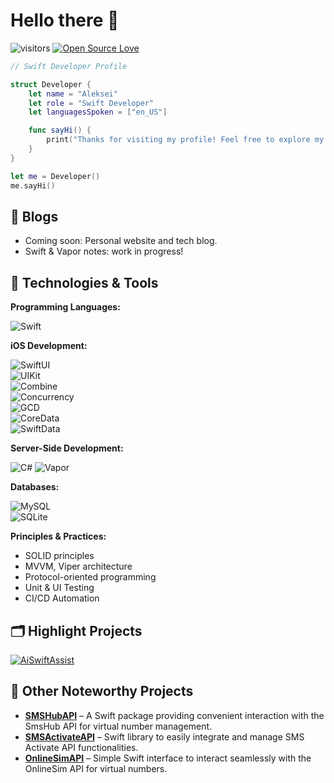 # Hello there 👋

![visitors](https://visitor-badge.laobi.icu/badge?page_id=aleksei-swift.dev)
[![Open Source Love](https://badges.frapsoft.com/os/v1/open-source.svg?v=102)](https://github.com/ellerbrock/open-source-badge/)

```swift
// Swift Developer Profile

struct Developer {
    let name = "Aleksei"
    let role = "Swift Developer"
    let languagesSpoken = ["en_US"]

    func sayHi() {
        print("Thanks for visiting my profile! Feel free to explore my Swift projects.")
    }
}

let me = Developer()
me.sayHi()
```
## 📝 Blogs

- Coming soon: Personal website and tech blog.
- Swift & Vapor notes: work in progress!

## 🔧 Technologies & Tools

**Programming Languages:**

![Swift](https://img.shields.io/badge/Swift-informational?style=flat&logo=swift&logoColor=white&color=FA7343)

**iOS Development:**

![SwiftUI](https://img.shields.io/badge/SwiftUI-informational?style=flat&logo=swift&logoColor=white&color=blue)  
![UIKit](https://img.shields.io/badge/UIKit-informational?style=flat&logo=uikit&logoColor=white&color=2396F3)  
![Combine](https://img.shields.io/badge/Combine-informational?style=flat&logo=swift&logoColor=white&color=red)  
![Concurrency](https://img.shields.io/badge/Swift_Concurrency-informational?style=flat&logo=swift&logoColor=white&color=orange)  
![GCD](https://img.shields.io/badge/GCD-informational?style=flat&logo=swift&logoColor=white&color=green)  
![CoreData](https://img.shields.io/badge/CoreData-informational?style=flat&logo=apple&logoColor=white&color=gray)  
![SwiftData](https://img.shields.io/badge/SwiftData-informational?style=flat&logo=swift&logoColor=white&color=red)

**Server-Side Development:**

![C#](https://img.shields.io/badge/C%23-informational?style=flat&logo=csharp&logoColor=white&color=239120)
![Vapor](https://img.shields.io/badge/Vapor-informational?style=flat&logo=vapor&logoColor=white&color=blueviolet)

**Databases:**

![MySQL](https://img.shields.io/badge/MySQL-informational?style=flat&logo=mysql&logoColor=white&color=4479A1)  
![SQLite](https://img.shields.io/badge/SQLite-informational?style=flat&logo=sqlite&logoColor=white&color=003B57)

**Principles & Practices:**

- SOLID principles
- MVVM, Viper architecture
- Protocol-oriented programming
- Unit & UI Testing
- CI/CD Automation

## 🗂️ Highlight Projects

<a href="https://github.com/DeveloperZelentsov/SwiftAssistant">
  <img align="center" src="https://github-readme-stats.vercel.app/api/pin/?username=DeveloperZelentsov&repo=SwiftAssistant&show_icons=true&line_height=27&title_color=6aa6f8&text_color=8a919a&icon_color=6aa6f8&bg_color=22272e" alt="AiSwiftAssist" />
</a>

## 📌 Other Noteworthy Projects

- [**SMSHubAPI**](https://github.com/DeveloperZelentsov/SMSHubAPI) – A Swift package providing convenient interaction with the SmsHub API for virtual number management.
- [**SMSActivateAPI**](https://github.com/DeveloperZelentsov/SMSActivateAPI) – Swift library to easily integrate and manage SMS Activate API functionalities.
- [**OnlineSimAPI**](https://github.com/DeveloperZelentsov/OnlineSimAPI) – Simple Swift interface to interact seamlessly with the OnlineSim API for virtual numbers.
